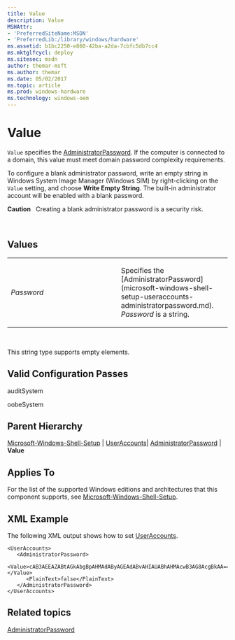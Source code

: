 ```yaml
---
title: Value
description: Value
MSHAttr:
- 'PreferredSiteName:MSDN'
- 'PreferredLib:/library/windows/hardware'
ms.assetid: b1bc2250-e860-42ba-a2da-7cbfc5db7cc4
ms.mktglfcycl: deploy
ms.sitesec: msdn
author: themar-msft
ms.author: themar
ms.date: 05/02/2017
ms.topic: article
ms.prod: windows-hardware
ms.technology: windows-oem
---
```


# Value


`Value` specifies the [AdministratorPassword](microsoft-windows-shell-setup-useraccounts-administratorpassword.md). If the computer is connected to a domain, this value must meet domain password complexity requirements.

To configure a blank administrator password, write an empty string in Windows System Image Manager (Windows SIM) by right-clicking on the `Value` setting, and choose **Write Empty String**. The built-in administrator account will be enabled with a blank password.

**Caution**  
Creating a blank administrator password is a security risk.

 

## Values


<table>
<colgroup>
<col width="50%" />
<col width="50%" />
</colgroup>
<tbody>
<tr class="odd">
<td><p><em>Password</em></p></td>
<td><p>Specifies the [AdministratorPassword](microsoft-windows-shell-setup-useraccounts-administratorpassword.md). <em>Password</em> is a string.</p></td>
</tr>
</tbody>
</table>

 

This string type supports empty elements.

## Valid Configuration Passes


auditSystem

oobeSystem

## Parent Hierarchy


[Microsoft-Windows-Shell-Setup](microsoft-windows-shell-setup.md) | [UserAccounts](microsoft-windows-shell-setup-useraccounts.md)| [AdministratorPassword](microsoft-windows-shell-setup-useraccounts-administratorpassword.md) | **Value**

## Applies To


For the list of the supported Windows editions and architectures that this component supports, see [Microsoft-Windows-Shell-Setup](microsoft-windows-shell-setup.md).

## XML Example


The following XML output shows how to set [UserAccounts](microsoft-windows-shell-setup-useraccounts.md).

```
<UserAccounts>
   <AdministratorPassword>
      <Value>cAB3AEEAZABtAGkAbgBpAHMAdAByAGEAdABvAHIAUABhAHMAcwB3AG8AcgBkAA==</Value>
      <PlainText>false</PlainText>
   </AdministratorPassword>
</UserAccounts>
```

## Related topics


[AdministratorPassword](microsoft-windows-shell-setup-useraccounts-administratorpassword.md)

 

 








